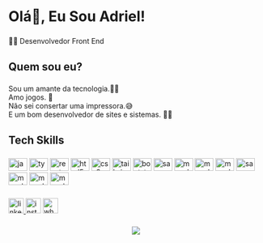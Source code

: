 <h1 align="left">Olá👋, Eu Sou Adriel!</h1>

###

<p align="left">👨‍💻 Desenvolvedor Front End</p>

###

<h2 align="left">Quem sou eu?</h2>

###

<p align="left">Sou um amante da tecnologia.🧑‍💻<br>Amo jogos. 👾 <br>Não sei consertar uma impressora.😅<br>E  um bom desenvolvedor de sites e sistemas. 👨‍💻</p>

###

<h2 align="left">Tech Skills</h2>

###

<div align="left">
  <img src="https://cdn.jsdelivr.net/gh/devicons/devicon/icons/javascript/javascript-original.svg" height="25" width="37" alt="javascript logo"  />
  <img src="https://cdn.jsdelivr.net/gh/devicons/devicon/icons/typescript/typescript-original.svg" height="25" width="37" alt="typescript logo"  />
  <img src="https://cdn.jsdelivr.net/gh/devicons/devicon/icons/react/react-original.svg" height="25" width="37" alt="react logo"  />
  <img src="https://cdn.jsdelivr.net/gh/devicons/devicon/icons/html5/html5-original.svg" height="25" width="37" alt="html5 logo"  />
  <img src="https://cdn.jsdelivr.net/gh/devicons/devicon/icons/css3/css3-original.svg" height="25" width="37" alt="css3 logo"  />
  <img src="https://cdn.jsdelivr.net/gh/devicons/devicon/icons/tailwindcss/tailwindcss-original-wordmark.svg" height="25" width="37" alt="tailwindcss logo"  />
  <img src="https://cdn.jsdelivr.net/gh/devicons/devicon/icons/bootstrap/bootstrap-original.svg" height="25" width="37" alt="bootstrap logo"  />
  <img src="https://cdn.jsdelivr.net/gh/devicons/devicon/icons/sass/sass-original.svg" height="25" width="37" alt="sass logo"  />
  <img src="https://cdn.jsdelivr.net/gh/devicons/devicon/icons/mysql/mysql-original.svg" height="25" width="37" alt="mysql logo"  />
   <img src="https://upload.wikimedia.org/wikipedia/commons/thumb/9/95/Vue.js_Logo_2.svg/512px-Vue.js_Logo_2.svg.png?20170919082558" height="25" width="37" alt="mysql logo"  />
  <img src="https://upload.wikimedia.org/wikipedia/commons/thumb/c/cf/Angular_full_color_logo.svg/250px-Angular_full_color_logo.svg.png" height="25" width="37" alt="mysql logo"  />
    <img src="https://miro.medium.com/max/640/0*I4KFArErBehs6aaU.webp" height="25" width="37" alt="sass logo"  />
  <img src="https://upload.wikimedia.org/wikipedia/commons/thumb/2/27/PHP-logo.svg/260px-PHP-logo.svg.png" height="25" width="37" alt="mysql logo"  />
  <img src="https://images.g2crowd.com/uploads/product/image/large_detail/large_detail_f0b606abb6d19089febc9faeeba5bc05/nodejs-development-services.png" height="25" width="37" alt="mysql logo"  />
  <img src="https://www.joykal.com/wp-content/uploads/2019/09/codeigniter-icon-512.png" height="25" width="37" alt="mysql logo"  />
</div>

###

<div align="left">
  <a href="https://www.linkedin.com/in/adriel-hahn-ab7196211" target="_blank">
    <img src="https://img.shields.io/static/v1?message=LinkedIn&logo=linkedin&label=&color=0077B5&logoColor=white&labelColor=&style=for-the-badge" height="30" alt="linkedin logo"  />
  </a>
  <img src="https://img.shields.io/static/v1?message=Instagram&logo=instagram&label=&color=E4405F&logoColor=white&labelColor=&style=for-the-badge" height="30" alt="instagram logo"  />
  <a href="https://api.whatsapp.com/send?phone=5551986358851" target="_blank">
    <img src="https://img.shields.io/static/v1?message=Whatsapp&logo=whatsapp&label=&color=25D366&logoColor=white&labelColor=&style=for-the-badge" height="30" alt="whatsapp logo"  />
  </a>
</div>

###

<div align="center">
  <img src="https://profile-counter.glitch.me/98209820Adriel/count.svg?"  />
</div>

###
